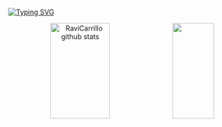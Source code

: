 [![Typing SVG](https://readme-typing-svg.demolab.com/?lines=Bem+vindo!+Welcome!+Bien+Venido!;Ravi+Carrillo's+GitHub)](https://git.io/typing-svg)

<div align="center">  
  <img width="49%" height="195px" src="https://github-readme-stats.vercel.app/api?username=RaviCarrillo&show_icons=true&count_private=true&hide_border=true&title_color=00bfbf&icon_color=00bfbf&text_color=c9d1d9&bg_color=0d1117" alt="RaviCarrillo github stats" /> 
  <img width="41%" height="195px" src="https://github-readme-stats.vercel.app/api/top-langs/?username=RaviCarrillo&layout=compact&hide_border=true&title_color=00bfbf&text_color=00bfbf&bg_color=0d1117" />
</div>
